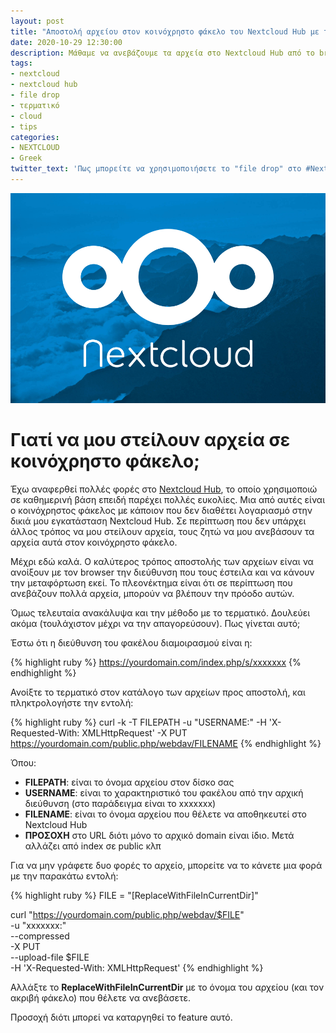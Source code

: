 ```yaml
---
layout: post
title: "Αποστολή αρχείου στον κοινόχρηστο φάκελο του Nextcloud Hub με τερματικό!!!"
date: 2020-10-29 12:30:00
description: Μάθαμε να ανεβάζουμε τα αρχεία στο Nextcloud Hub από το browser. Πως ανεβαίνουν από το τερματικό;
tags:
- nextcloud
- nextcloud hub
- file drop
- τερματικό
- cloud
- tips
categories:
- NEXTCLOUD
- Greek
twitter_text: 'Πως μπορείτε να χρησιμοποιήσετε το "file drop" στο #Nextcloud μέσω #τερματικού...'
---
```


![Nextcloud Logo](/post_images/nextcloud/nextcloud-blue-clouds.png "Awesome Nextcloud")

# Γιατί να μου στείλουν αρχεία σε κοινόχρηστο φάκελο;

Έχω αναφερθεί πολλές φορές στο [Nextcloud Hub](https://iosifidis.github.io/tags/#nextcloud), το οποίο χρησιμοποιώ σε καθημερινή βάση επειδή παρέχει πολλές ευκολίες. Μια από αυτές είναι ο κοινόχρηστος φάκελος με κάποιον που δεν διαθέτει λογαριασμό στην δικιά μου εγκατάσταση Nextcloud Hub. Σε περίπτωση που δεν υπάρχει άλλος τρόπος να μου στείλουν αρχεία, τους ζητώ να μου ανεβάσουν τα αρχεία αυτά στον κοινόχρηστο φάκελο.

Μέχρι εδώ καλά. Ο καλύτερος τρόπος αποστολής των αρχείων είναι να ανοίξουν με τον browser την διεύθυνση που τους έστειλα και να κάνουν την μεταφόρτωση εκεί. Το πλεονέκτημα είναι ότι σε περίπτωση που ανεβάζουν πολλά αρχεία, μπορούν να βλέπουν την πρόοδο αυτών.

Όμως τελευταία ανακάλυψα και την μέθοδο με το τερματικό. Δουλεύει ακόμα (τουλάχιστον μέχρι να την απαγορεύσουν). Πως γίνεται αυτό;

Έστω ότι η διεύθυνση του φακέλου διαμοιρασμού είναι η:

{% highlight ruby %}
https://yourdomain.com/index.php/s/xxxxxxx
{% endhighlight %}

Ανοίξτε το τερματικό στον κατάλογο των αρχείων προς αποστολή, και πληκτρολογήστε την εντολή:

{% highlight ruby %}
curl -k -T FILEPATH -u "USERNAME:" -H 'X-Requested-With: XMLHttpRequest' -X PUT https://yourdomain.com/public.php/webdav/FILENAME
{% endhighlight %}

Όπου:
* **FILEPATH**: είναι το όνομα αρχείου στον δίσκο σας
* **USERNAME**: είναι το χαρακτηριστικό του φακέλου από την αρχική διεύθυνση (στο παράδειγμα είναι το xxxxxxx)
* **FILENAME**: είναι το όνομα αρχείου που θέλετε να αποθηκευτεί στο Nextcloud Hub
* **ΠΡΟΣΟΧΗ** στο URL διότι μόνο το αρχικό domain είναι ίδιο. Μετά αλλάζει από index σε public κλπ

Για να μην γράφετε δυο φορές το αρχείο, μπορείτε να το κάνετε μια φορά με την παρακάτω εντολή:

{% highlight ruby %}
FILE = "[ReplaceWithFileInCurrentDir]"

curl "https://yourdomain.com/public.php/webdav/$FILE" \
    -u "xxxxxxx:" \
    --compressed \
    -X PUT \
    --upload-file $FILE \
    -H 'X-Requested-With: XMLHttpRequest'
{% endhighlight %}

Αλλάξτε το **ReplaceWithFileInCurrentDir** με το όνομα του αρχείου (και τον ακριβή φάκελο) που θέλετε να ανεβάσετε.

Προσοχή διότι μπορεί να καταργηθεί το feature αυτό.
